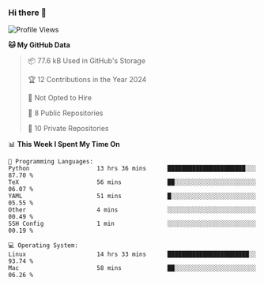 ### Hi there 👋

<!--
**huayuan4396/huayuan4396** is a ✨ _special_ ✨ repository because its `README.md` (this file) appears on your GitHub profile.

Here are some ideas to get you started:

- 🔭 I’m currently working on ...
- 🌱 I’m currently learning ...
- 👯 I’m looking to collaborate on ...
- 🤔 I’m looking for help with ...
- 💬 Ask me about ...
- 📫 How to reach me: ...
- 😄 Pronouns: ...
- ⚡ Fun fact: ...
-->

<!--START_SECTION:waka-->
![Profile Views](http://img.shields.io/badge/Profile%20Views-2-blue)

**🐱 My GitHub Data** 

> 📦 77.6 kB Used in GitHub's Storage 
 > 
> 🏆 12 Contributions in the Year 2024
 > 
> 🚫 Not Opted to Hire
 > 
> 📜 8 Public Repositories 
 > 
> 🔑 10 Private Repositories 
 > 
📊 **This Week I Spent My Time On** 

```text
💬 Programming Languages: 
Python                   13 hrs 36 mins      ██████████████████████░░░   87.70 % 
TeX                      56 mins             ██░░░░░░░░░░░░░░░░░░░░░░░   06.07 % 
YAML                     51 mins             █░░░░░░░░░░░░░░░░░░░░░░░░   05.55 % 
Other                    4 mins              ░░░░░░░░░░░░░░░░░░░░░░░░░   00.49 % 
SSH Config               1 min               ░░░░░░░░░░░░░░░░░░░░░░░░░   00.19 % 

💻 Operating System: 
Linux                    14 hrs 33 mins      ███████████████████████░░   93.74 % 
Mac                      58 mins             ██░░░░░░░░░░░░░░░░░░░░░░░   06.26 % 
```


<!--END_SECTION:waka-->
